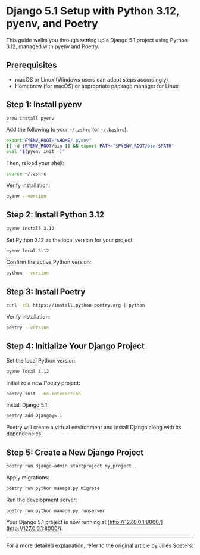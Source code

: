 

# Django 5.1 Setup with Python 3.12, pyenv, and Poetry

This guide walks you through setting up a Django 5.1 project using Python 3.12, managed with pyenv and Poetry.

## Prerequisites

* macOS or Linux (Windows users can adapt steps accordingly)
* Homebrew (for macOS) or appropriate package manager for Linux

## Step 1: Install pyenv

```bash
brew install pyenv
```



Add the following to your `~/.zshrc` (or `~/.bashrc`):

```bash
export PYENV_ROOT="$HOME/.pyenv"
[[ -d $PYENV_ROOT/bin ]] && export PATH="$PYENV_ROOT/bin:$PATH"
eval "$(pyenv init -)"
```



Then, reload your shell:

```bash
source ~/.zshrc
```



Verify installation:

```bash
pyenv --version
```



## Step 2: Install Python 3.12

```bash
pyenv install 3.12
```



Set Python 3.12 as the local version for your project:

```bash
pyenv local 3.12
```



Confirm the active Python version:

```bash
python --version
```



## Step 3: Install Poetry

```bash
curl -sSL https://install.python-poetry.org | python
```



Verify installation:

```bash
poetry --version
```



## Step 4: Initialize Your Django Project


Set the local Python version:

```bash
pyenv local 3.12
```



Initialize a new Poetry project:

```bash
poetry init --no-interaction
```



Install Django 5.1:

```bash
poetry add Django@5.1
```



Poetry will create a virtual environment and install Django along with its dependencies.

## Step 5: Create a New Django Project

```bash
poetry run django-admin startproject my_project .
```



Apply migrations:

```bash
poetry run python manage.py migrate
```



Run the development server:

```bash
poetry run python manage.py runserver
```



Your Django 5.1 project is now running at [http://127.0.0.1:8000/](http://127.0.0.1:8000/).

---

For a more detailed explanation, refer to the original article by Jilles Soeters: 


[1]: https://jilles.me/setting-up-django-5-1-using-python-3-12-with-pyenv-and-poetry/?utm_source=chatgpt.com "Setting up Django 5.1 using Python 3.12 with pyenv and Poetry"

